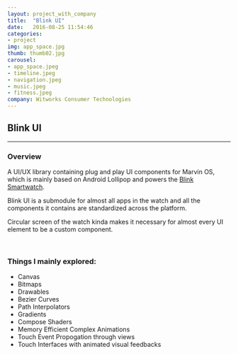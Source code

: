 ```yaml
---
layout: project_with_company
title:  "Blink UI"
date:   2016-08-25 11:54:46
categories:
- project
img: app_space.jpg
thumb: thumb02.jpg
carousel:
- app_space.jpeg
- timeline.jpeg
- navigation.jpeg
- music.jpeg
- fitness.jpeg
company: Witworks Consumer Technologies
---
```

## Blink UI
------------

### Overview
A UI/UX library containing plug and play UI components for Marvin OS, which is mainly based on Android Lollipop and powers the [Blink Smartwatch](https://blink.watch).

Blink UI is a submodule for almost all apps in the watch and all the components it contains are standardized across the platform.

Circular screen of the watch kinda makes it necessary for almost every UI element to be a custom component.

<br>

### Things I mainly explored:
* Canvas
* Bitmaps
* Drawables
* Bezier Curves
* Path Interpolators
* Gradients
* Compose Shaders
* Memory Efficient Complex Animations
* Touch Event Propogation through views
* Touch Interfaces with animated visual feedbacks